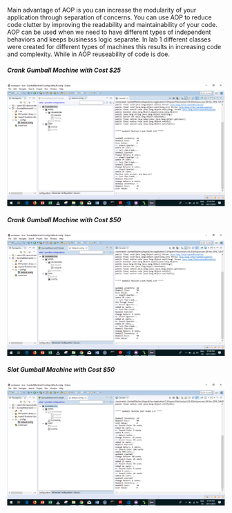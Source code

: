 Main advantage of AOP is  you can increase the modularity of your application through separation of concerns. 
You can use AOP to reduce code clutter by improving the readability and maintainability of your code. AOP can be used when we need to have 
different types of independent behaviors and keeps businesss logic separate. In lab 1 different classes were created for different types of machines this results in increasing code and complexity. While in AOP reuseability of code is doe.

##### Crank Gumball Machine with Cost $25
![alt text](https://github.com/pranali139/cmpe202/blob/master/lab10/screenshot/crank-25.png)
##### Crank Gumball Machine with Cost $50
![alt text](https://github.com/pranali139/cmpe202/blob/master/lab10/screenshot/crank-50.png)
##### Slot Gumball Machine with Cost $50
![alt text](https://github.com/pranali139/cmpe202/blob/master/lab10/screenshot/slot-50.png)
